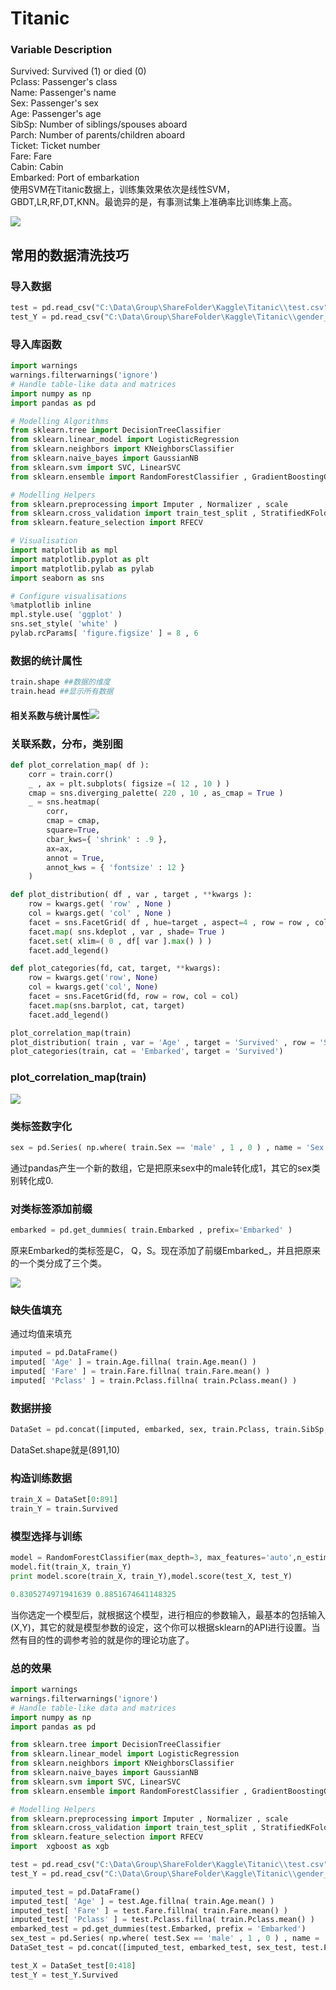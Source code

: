 # Titanic

### Variable Description

Survived: Survived \(1\) or died \(0\)  
Pclass: Passenger's class  
Name: Passenger's name  
Sex: Passenger's sex  
Age: Passenger's age  
SibSp: Number of siblings/spouses aboard  
Parch: Number of parents/children aboard  
Ticket: Ticket number  
Fare: Fare  
Cabin: Cabin  
Embarked: Port of embarkation  
使用SVM在Titanic数据上，训练集效果依次是线性SVM，GBDT,LR,RF,DT,KNN。最诡异的是，有事测试集上准确率比训练集上高。

![](/assets/Titanic_Training_Result.png)

## 常用的数据清洗技巧

### 导入数据

```py
test = pd.read_csv("C:\Data\Group\ShareFolder\Kaggle\Titanic\\test.csv")
test_Y = pd.read_csv("C:\Data\Group\ShareFolder\Kaggle\Titanic\\gender_submission.csv")
```

### 导入库函数

```py
import warnings
warnings.filterwarnings('ignore')
# Handle table-like data and matrices
import numpy as np
import pandas as pd

# Modelling Algorithms
from sklearn.tree import DecisionTreeClassifier
from sklearn.linear_model import LogisticRegression
from sklearn.neighbors import KNeighborsClassifier
from sklearn.naive_bayes import GaussianNB
from sklearn.svm import SVC, LinearSVC
from sklearn.ensemble import RandomForestClassifier , GradientBoostingClassifier

# Modelling Helpers
from sklearn.preprocessing import Imputer , Normalizer , scale
from sklearn.cross_validation import train_test_split , StratifiedKFold
from sklearn.feature_selection import RFECV

# Visualisation
import matplotlib as mpl
import matplotlib.pyplot as plt
import matplotlib.pylab as pylab
import seaborn as sns

# Configure visualisations
%matplotlib inline
mpl.style.use( 'ggplot' )
sns.set_style( 'white' )
pylab.rcParams[ 'figure.figsize' ] = 8 , 6
```

### 数据的统计属性

```py
train.shape ##数据的维度
train.head ##显示所有数据
```

#### 相关系数与统计属性![](/assets/python_describe_corr.png)

### 关联系数，分布，类别图

```py
def plot_correlation_map( df ):
    corr = train.corr()
    _ , ax = plt.subplots( figsize =( 12 , 10 ) )
    cmap = sns.diverging_palette( 220 , 10 , as_cmap = True )
    _ = sns.heatmap(
        corr, 
        cmap = cmap,
        square=True, 
        cbar_kws={ 'shrink' : .9 }, 
        ax=ax, 
        annot = True, 
        annot_kws = { 'fontsize' : 12 }
    ) 

def plot_distribution( df , var , target , **kwargs ):
    row = kwargs.get( 'row' , None )
    col = kwargs.get( 'col' , None )
    facet = sns.FacetGrid( df , hue=target , aspect=4 , row = row , col = col )
    facet.map( sns.kdeplot , var , shade= True )
    facet.set( xlim=( 0 , df[ var ].max() ) )
    facet.add_legend()

def plot_categories(fd, cat, target, **kwargs):
    row = kwargs.get('row', None)
    col = kwargs.get('col', None)
    facet = sns.FacetGrid(fd, row = row, col = col)
    facet.map(sns.barplot, cat, target)
    facet.add_legend()

plot_correlation_map(train)
plot_distribution( train , var = 'Age' , target = 'Survived' , row = 'Sex' )
plot_categories(train, cat = 'Embarked', target = 'Survived')
```

### plot\_correlation\_map\(train\)

![](/assets/output_7_0.png)

### 类标签数字化

```py
sex = pd.Series( np.where( train.Sex == 'male' , 1 , 0 ) , name = 'Sex' )
```

通过pandas产生一个新的数组，它是把原来sex中的male转化成1，其它的sex类别转化成0.

### 对类标签添加前缀

```py
embarked = pd.get_dummies( train.Embarked , prefix='Embarked' )
```

原来Embarked的类标签是C， Q，S。现在添加了前缀Embarked\_，并且把原来的一个类分成了三个类。

![](/assets/python_get_dummies.png)

### 缺失值填充

通过均值来填充

```py
imputed = pd.DataFrame()
imputed[ 'Age' ] = train.Age.fillna( train.Age.mean() )
imputed[ 'Fare' ] = train.Fare.fillna( train.Fare.mean() )
imputed[ 'Pclass' ] = train.Pclass.fillna( train.Pclass.mean() )
```

### 数据拼接

```py
DataSet = pd.concat([imputed, embarked, sex, train.Pclass, train.SibSp, train.Parch],axis = 1)
```

DataSet.shape就是\(891,10\)

### 构造训练数据

```py
train_X = DataSet[0:891]
train_Y = train.Survived
```

### 模型选择与训练

```py
model = RandomForestClassifier(max_depth=3, max_features='auto',n_estimators=100)
model.fit(train_X, train_Y)
print model.score(train_X, train_Y),model.score(test_X, test_Y)

0.8305274971941639 0.8851674641148325
```
当你选定一个模型后，就根据这个模型，进行相应的参数输入，最基本的包括输入(X,Y)，其它的就是模型参数的设定，这个你可以根据sklearn的API进行设置。当然有目的性的调参考验的就是你的理论功底了。

### 总的效果

```py
import warnings
warnings.filterwarnings('ignore')
# Handle table-like data and matrices
import numpy as np
import pandas as pd

from sklearn.tree import DecisionTreeClassifier
from sklearn.linear_model import LogisticRegression
from sklearn.neighbors import KNeighborsClassifier
from sklearn.naive_bayes import GaussianNB
from sklearn.svm import SVC, LinearSVC
from sklearn.ensemble import RandomForestClassifier , GradientBoostingClassifier

# Modelling Helpers
from sklearn.preprocessing import Imputer , Normalizer , scale
from sklearn.cross_validation import train_test_split , StratifiedKFold
from sklearn.feature_selection import RFECV
import  xgboost as xgb

test = pd.read_csv("C:\Data\Group\ShareFolder\Kaggle\Titanic\\test.csv")
test_Y = pd.read_csv("C:\Data\Group\ShareFolder\Kaggle\Titanic\\gender_submission.csv")

imputed_test = pd.DataFrame()
imputed_test[ 'Age' ] = test.Age.fillna( train.Age.mean() )
imputed_test[ 'Fare' ] = test.Fare.fillna( train.Fare.mean() )
imputed_test[ 'Pclass' ] = test.Pclass.fillna( train.Pclass.mean() )
embarked_test = pd.get_dummies(test.Embarked, prefix = 'Embarked')
sex_test = pd.Series( np.where( test.Sex == 'male' , 1 , 0 ) , name = 'Sex' )
DataSet_test = pd.concat([imputed_test, embarked_test, sex_test, test.Pclass, test.SibSp, test.Parch],axis = 1)

test_X = DataSet_test[0:418]
test_Y = test_Y.Survived
```



